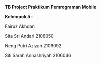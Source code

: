 **TB Project Praktikum Pemrograman Mobile**

**Kelompok 5 :**

Fairuz Akhdan 

Sita Sri Andari 2106050

Neng Putri Azizah 2106092

Siti Sarah Annashriyah 2106046

